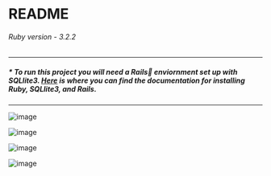 # README

###### Ruby version - 3.2.2

----

##### * To run this project you will need a Rails🚂 enviornment set up with SQLlite3. [Here](https://guides.rubyonrails.org/getting_started.html) is where you can find the documentation for installing Ruby, SQLlite3, and Rails.

---

![image](https://github.com/WilliamLeaver/railsApp/assets/86443482/c1d7f7bd-71ec-4720-95e9-dc3c1d4d4c02)

![image](https://github.com/WilliamLeaver/railsApp/assets/86443482/b7e6ba9d-d6a4-4e85-aefb-f1b42dd78022)

![image](https://github.com/WilliamLeaver/railsApp/assets/86443482/03a14d89-c671-4064-9832-cece9f1fd521)

![image](https://github.com/WilliamLeaver/railsApp/assets/86443482/572ef003-f3de-4fbc-bd86-4bd34d9933ee)

